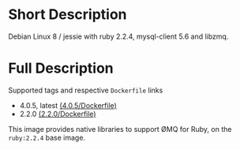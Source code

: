 # Short Description

Debian Linux 8 / jessie with ruby 2.2.4, mysql-client 5.6 and libzmq.

# Full Description

Supported tags and respective `Dockerfile` links
* 4.0.5, latest [(4.0.5/Dockerfile)](https://github.com/woodie/ruby-libzmq/blob/4.0.5/Dockerfile)
* 2.2.0 [(2.2.0/Dockerfile)](https://github.com/woodie/ruby-libzmq/blob/2.2.0/Dockerfile)

This image provides native libraries to support ØMQ for Ruby, on the `ruby:2.2.4` base image.

